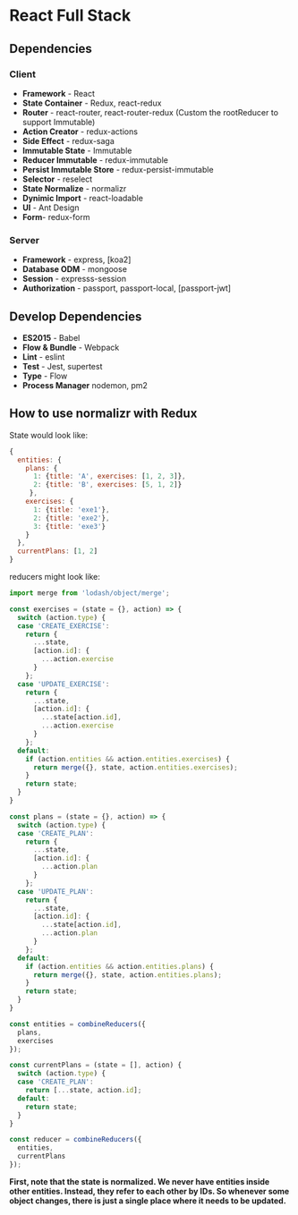 # React Full Stack

## Dependencies

### Client

- **Framework** - React
- **State Container** - Redux, react-redux
- **Router** - react-router, react-router-redux (Custom the rootReducer to support Immutable)
- **Action Creator** - redux-actions
- **Side Effect** - redux-saga
- **Immutable State** - Immutable
- **Reducer Immutable** - redux-immutable
- **Persist Immutable Store** - redux-persist-immutable
- **Selector** - reselect
- **State Normalize** - normalizr
- **Dynimic Import** - react-loadable
- **UI** - Ant Design
- **Form**- redux-form

### Server
- **Framework** - express, [koa2]
- **Database ODM** - mongoose
- **Session** - expresss-session
- **Authorization** - passport, passport-local, [passport-jwt]

## Develop Dependencies

- **ES2015** - Babel
- **Flow & Bundle** - Webpack
- **Lint** - eslint
- **Test** - Jest, supertest
- **Type** - Flow
- **Process Manager** nodemon, pm2

## How to use normalizr with Redux

State would look like:

```js
{
  entities: {
    plans: {
      1: {title: 'A', exercises: [1, 2, 3]},
      2: {title: 'B', exercises: [5, 1, 2]}
     },
    exercises: {
      1: {title: 'exe1'},
      2: {title: 'exe2'},
      3: {title: 'exe3'}
    }
  },
  currentPlans: [1, 2]
}
```

reducers might look like:

```js
import merge from 'lodash/object/merge';

const exercises = (state = {}, action) => {
  switch (action.type) {
  case 'CREATE_EXERCISE':
    return {
      ...state,
      [action.id]: {
        ...action.exercise
      }
    };
  case 'UPDATE_EXERCISE':
    return {
      ...state,
      [action.id]: {
        ...state[action.id],
        ...action.exercise
      }
    };
  default:
    if (action.entities && action.entities.exercises) {
      return merge({}, state, action.entities.exercises);
    }
    return state;
  }
}

const plans = (state = {}, action) => {
  switch (action.type) {
  case 'CREATE_PLAN':
    return {
      ...state,
      [action.id]: {
        ...action.plan
      }
    };
  case 'UPDATE_PLAN':
    return {
      ...state,
      [action.id]: {
        ...state[action.id],
        ...action.plan
      }
    };
  default:
    if (action.entities && action.entities.plans) {
      return merge({}, state, action.entities.plans);
    }
    return state;
  }
}

const entities = combineReducers({
  plans,
  exercises
});

const currentPlans = (state = [], action) {
  switch (action.type) {
  case 'CREATE_PLAN':
    return [...state, action.id];
  default:
    return state;
  }
}

const reducer = combineReducers({
  entities,
  currentPlans
});
```

**First, note that the state is normalized. We never have entities inside other entities. Instead, they refer to each other by IDs. So whenever some object changes, there is just a single place where it needs to be updated.**